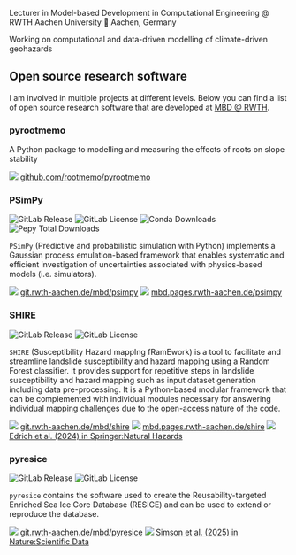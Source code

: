 Lecturer in Model-based Development in Computational Engineering @ RWTH Aachen University
📍 Aachen, Germany

Working on computational and data-driven modelling of climate-driven geohazards

## Open source research software

I am involved in multiple projects at different levels. Below you can find a list of open source research software that are developed at [MBD @ RWTH](https://www.github.com/mbd-rwth).

### pyrootmemo

A Python package to modelling and measuring the effects of roots on slope stability

![](https://icons.getbootstrap.com/assets/icons/github.svg) [github.com/rootmemo/pyrootmemo](https://github.com/rootmemo/pyrootmemo)

### PSimPy

![GitLab Release](https://img.shields.io/gitlab/v/release/92563?gitlab_url=https%3A%2F%2Fgit.rwth-aachen.de%2F)
![GitLab License](https://img.shields.io/gitlab/v/license/92563?gitlab_url=https%3A%2F%2Fgit.rwth-aachen.de)
![Conda Downloads](https://img.shields.io/conda/d/conda-forge/psimpy)
![Pepy Total Downloads](https://img.shields.io/pepy/dt/psimpy)

`PSimPy` (Predictive and probabilistic simulation with Python) implements a Gaussian process emulation-based framework that enables systematic and efficient investigation of uncertainties associated with physics-based models (i.e. simulators).

![](https://icons.getbootstrap.com/assets/icons/gitlab.svg) [git.rwth-aachen.de/mbd/psimpy](https://git.rwth-aachen.de/mbd/psimpy)
![](https://icons.getbootstrap.com/assets/icons/book.svg) [mbd.pages.rwth-aachen.de/psimpy](https://mbd.pages.rwth-aachen.de/psimpy/)

### SHIRE

![GitLab Release](https://img.shields.io/gitlab/v/release/109373?gitlab_url=https%3A%2F%2Fgit.rwth-aachen.de)
![GitLab License](https://img.shields.io/gitlab/v/license/109373?gitlab_url=https%3A%2F%2Fgit.rwth-aachen.de)

`SHIRE` (Susceptibility Hazard mappIng fRamEwork) is a tool to facilitate and streamline landslide susceptibility and hazard mapping using a Random Forest classifier. It provides support for repetitive steps in landslide susceptibility and hazard mapping such as input dataset generation including data pre-processing.
It is a Python-based modular framework that can be complemented with individual modules necessary for answering individual mapping challenges due to the open-access nature of the code.

![](https://icons.getbootstrap.com/assets/icons/gitlab.svg) [git.rwth-aachen.de/mbd/shire](https://git.rwth-aachen.de/mbd/shire)
![](https://icons.getbootstrap.com/assets/icons/book.svg) [mbd.pages.rwth-aachen.de/shire](https://mbd.pages.rwth-aachen.de/shire/)
![](https://icons.getbootstrap.com/assets/icons/journal-richtext.svg) [Edrich et al. (2024) in Springer:Natural Hazards](https://doi.org/10.1007/s11069-024-06563-8)


### pyresice

![GitLab Release](https://img.shields.io/gitlab/v/release/96841?gitlab_url=https%3A%2F%2Fgit.rwth-aachen.de)
![GitLab License](https://img.shields.io/gitlab/v/license/96841?gitlab_url=https%3A%2F%2Fgit.rwth-aachen.de)

`pyresice` contains the software used to create the Reusability-targeted Enriched Sea Ice Core Database (RESICE) and can be used to extend or reproduce the database.

![](https://icons.getbootstrap.com/assets/icons/gitlab.svg) [git.rwth-aachen.de/mbd/pyresice](https://git.rwth-aachen.de/mbd/pyresice)
![](https://icons.getbootstrap.com/assets/icons/journal-richtext.svg) [Simson et al. (2025) in Nature:Scientific Data](https://doi.org/10.1038/s41597-025-04665-x)
